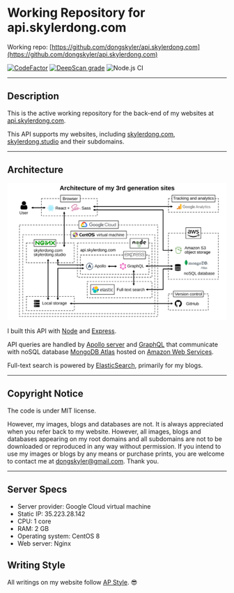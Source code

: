 # Working Repository for api.skylerdong.com

Working repo: [https://github.com/dongskyler/api.skylerdong.com](https://github.com/dongskyler/api.skylerdong.com)

[![CodeFactor](https://www.codefactor.io/repository/github/dongskyler/api.skylerdong.com/badge)](https://www.codefactor.io/repository/github/dongskyler/api.skylerdong.com)
[![DeepScan grade](https://deepscan.io/api/teams/9441/projects/12040/branches/181474/badge/grade.svg)](https://deepscan.io/dashboard#view=project&tid=9441&pid=12040&bid=181474)
![Node.js CI](https://github.com/dongskyler/api.skylerdong.com/workflows/Node.js%20CI/badge.svg)

---

## Description

This is the active working repository for the back-end of my websites at [api.skylerdong.com](api.skylerdong.com).

This API supports my websites, including [skylerdong.com](skylerdong.com), [skylerdong.studio](skylerdong.studio) and their subdomains.

---

## Architecture

![Architecture](./doc/architecture_gen3.svg)

I built this API with [Node](https://nodejs.org/en/) and [Express](https://expressjs.com).

API queries are handled by [Apollo server](https://www.apollographql.com/docs/) and [GraphQL](https://graphql.org/) that communicate with noSQL database [MongoDB Atlas](https://www.mongodb.com/cloud/atlas) hosted on [Amazon Web Services](https://www.mongodb.com/cloud/atlas/aws-mongodb).

Full-text search is powered by [ElasticSearch](https://www.elastic.co/), primarily for my blogs.

---

## Copyright Notice

The code is under MIT license.

However, my images, blogs and databases are not. It is always appreciated when you refer back to my website. However, all images, blogs and databases appearing on my root domains and all subdomains are not to be downloaded or reproduced in any way without permission. If you intend to use my images or blogs by any means or purchase prints, you are welcome to contact me at [dongskyler@gmail.com](mailto:dongskyler@gmail.com). Thank you.

---

## Server Specs

- Server provider: Google Cloud virtual machine
- Static IP: 35.223.28.142
- CPU: 1 core
- RAM: 2 GB
- Operating system: CentOS 8
- Web server: Nginx

## Writing Style

All writings on my website follow [AP Style](https://owl.purdue.edu/owl/subject_specific_writing/journalism_and_journalistic_writing/ap_style.html). :sunglasses:
